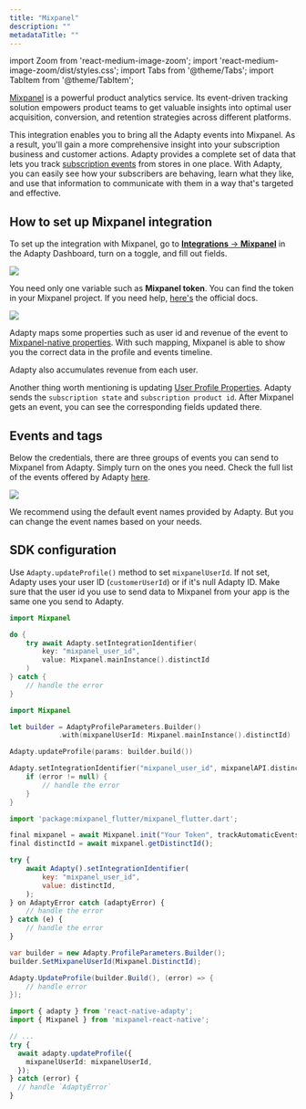 ```yaml
---
title: "Mixpanel"
description: ""
metadataTitle: ""
---
```


import Zoom from 'react-medium-image-zoom';
import 'react-medium-image-zoom/dist/styles.css';
import Tabs from '@theme/Tabs';
import TabItem from '@theme/TabItem'; 

[Mixpanel](https://mixpanel.com/) is a powerful product analytics service. Its event-driven tracking solution empowers product teams to get valuable insights into optimal user acquisition, conversion, and retention strategies across different platforms.  

This integration enables you to bring all the Adapty events into Mixpanel. As a result, you'll gain a more comprehensive insight into your subscription business and customer actions. Adapty provides a complete set of data that lets you track [subscription events](events) from stores in one place. With Adapty, you can easily see how your subscribers are behaving, learn what they like, and use that information to communicate with them in a way that's targeted and effective.

## How to set up Mixpanel integration

To set up the integration with Mixpanel, go to [**Integrations** -> **Mixpanel**](https://app.adapty.io/integrations/mixpanel) in the Adapty Dashboard, turn on a toggle, and fill out fields.


<Zoom>
  <img src={require('./img/ccecc5e-CleanShot_2023-08-17_at_14.21.392x.webp').default}
  style={{
    border: '1px solid #727272', /* border width and color */
    width: '700px', /* image width */
    display: 'block', /* for alignment */
    margin: '0 auto' /* center alignment */
  }}
/>
</Zoom>





You need only one variable such as **Mixpanel token**. You can find the token in your Mixpanel project. If you need help, [here's](https://help.mixpanel.com/hc/en-us/articles/115004502806-Find-Project-Token-) the official docs.


<Zoom>
  <img src={require('./img/3178322-CleanShot_2023-08-16_at_18.09.382x.webp').default}
  style={{
    border: '1px solid #727272', /* border width and color */
    width: '700px', /* image width */
    display: 'block', /* for alignment */
    margin: '0 auto' /* center alignment */
  }}
/>
</Zoom>





Adapty maps some properties such as user id and revenue of the event to [Mixpanel-native properties](https://help.mixpanel.com/hc/en-us/articles/115004708186-Profile-Properties). With such mapping, Mixpanel is able to show you the correct data in the profile and events timeline.

Adapty also accumulates revenue from each user.

Another thing worth mentioning is updating [User Profile Properties](https://docs.mixpanel.com/docs/tracking/how-tos/user-profiles). Adapty sends the `subscription state` and `subscription product id`. After Mixpanel gets an event, you can see the corresponding fields updated there.

## Events and tags

Below the credentials, there are three groups of events you can send to Mixpanel from Adapty. Simply turn on the ones you need. Check the full list of the events offered by Adapty [here](events).


<Zoom>
  <img src={require('./img/1b0c777-CleanShot_2023-08-11_at_14.56.362x.webp').default}
  style={{
    border: '1px solid #727272', /* border width and color */
    width: '700px', /* image width */
    display: 'block', /* for alignment */
    margin: '0 auto' /* center alignment */
  }}
/>
</Zoom>





We recommend using the default event names provided by Adapty. But you can change the event names based on your needs.

## SDK configuration

Use `Adapty.updateProfile()` method to set `mixpanelUserId`.  If not set, Adapty uses your user ID (`customerUserId`) or if it's null Adapty ID. Make sure that the user id you use to send data to Mixpanel from your app is the same one you send to Adapty.

<Tabs groupId="mixpanel">
<TabItem value="Swift" label="iOS (Swift)" default>

```swift 
import Mixpanel

do {
    try await Adapty.setIntegrationIdentifier(
        key: "mixpanel_user_id", 
        value: Mixpanel.mainInstance().distinctId
    )
} catch {
    // handle the error
}
```
</TabItem>
<TabItem value="Swift-Callback" label="iOS (Swift-Callback)" default>

```swift 
import Mixpanel

let builder = AdaptyProfileParameters.Builder()
            .with(mixpanelUserId: Mixpanel.mainInstance().distinctId)

Adapty.updateProfile(params: builder.build())
```
</TabItem>
<TabItem value="kotlin" label="Android (Kotlin)" default>

```kotlin 
Adapty.setIntegrationIdentifier("mixpanel_user_id", mixpanelAPI.distinctId) { error ->
    if (error != null) {
        // handle the error
    }
}
```
</TabItem>
<TabItem value="Flutter" label="Flutter (Dart)" default>

```javascript
import 'package:mixpanel_flutter/mixpanel_flutter.dart';

final mixpanel = await Mixpanel.init("Your Token", trackAutomaticEvents: true);
final distinctId = await mixpanel.getDistinctId();

try {
    await Adapty().setIntegrationIdentifier(
        key: "mixpanel_user_id", 
        value: distinctId,
    );
} on AdaptyError catch (adaptyError) {
    // handle the error
} catch (e) {
    // handle the error
}
```
</TabItem>
<TabItem value="Unity" label="Unity (C#)" default>

```csharp 
var builder = new Adapty.ProfileParameters.Builder();
builder.SetMixpanelUserId(Mixpanel.DistinctId);

Adapty.UpdateProfile(builder.Build(), (error) => {
    // handle error
});
```
</TabItem>
<TabItem value="RN" label="React Native (TS)" default>

```typescript 
import { adapty } from 'react-native-adapty';
import { Mixpanel } from 'mixpanel-react-native';

// ...
try {
  await adapty.updateProfile({
    mixpanelUserId: mixpanelUserId,
  });
} catch (error) {
  // handle `AdaptyError`
}
```
</TabItem>
</Tabs>